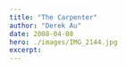 ```yaml
---
title: "The Carpenter"
author: "Derek Au"
date: 2008-04-08
hero: ./images/IMG_2144.jpg
excerpt: 
---
```

